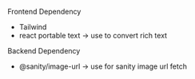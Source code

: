 Frontend Dependency

- Tailwind
- react portable text -> use to convert rich text

Backend Dependency

- @sanity/image-url -> use for sanity image url fetch
